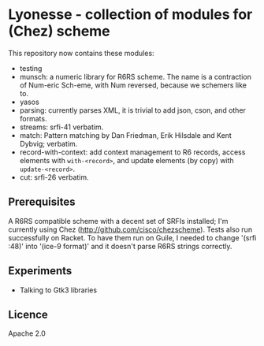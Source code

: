 Lyonesse - collection of modules for (Chez) scheme
==================================================

This repository now contains these modules:
- testing
- munsch: a numeric library for R6RS scheme. The name is a contraction of Num-eric Sch-eme,
  with Num reversed, because we schemers like to.
- yasos
- parsing: currently parses XML, it is trivial to add json, cson, and other formats.
- streams: srfi-41 verbatim.
- match: Pattern matching by Dan Friedman, Erik Hilsdale and Kent Dybvig; verbatim.
- record-with-context: add context management to R6 records, access elements with `with-<record>`,
  and update elements (by copy) with `update-<record>`.
- cut: srfi-26 verbatim.

Prerequisites
-------------

A R6RS compatible scheme with a decent set of SRFIs installed; I'm currently using Chez (http://github.com/cisco/chezscheme). Tests also run successfully on Racket. To have them run on Guile, I needed to change '(srfi :48)' into '(ice-9 format)' and it doesn't parse R6RS strings correctly.

Experiments
-----------

- Talking to Gtk3 libraries

Licence
-------
Apache 2.0

